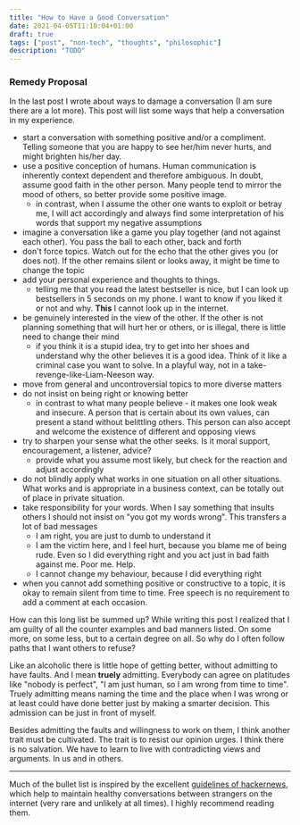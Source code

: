```yaml
---
title: "How to Have a Good Conversation"
date: 2021-04-05T11:10:04+01:00
draft: true
tags: ["post", "non-tech", "thoughts", "philosophic"]
description: "TODO"
---
```


### Remedy Proposal

In the last post I wrote about ways to damage a conversation (I am sure there are a lot more). This post will list some ways that help a conversation in my experience.

- start a conversation with something positive and/or a compliment. Telling someone that you are happy to see her/him never hurts, and might brighten his/her day.
- use a positive conception of humans. Human communication is inherently context dependent and therefore ambiguous. In doubt, assume good faith in the other person. Many people tend to mirror the mood of others, so better provide some positive image.
  - in contrast, when I assume the other one wants to exploit or betray me, I will act accordingly and always find some interpretation of his words that support my negative assumptions
- imagine a conversation like a game you play together (and not against each other). You pass the ball to each other, back and forth
- don't force topics. Watch out for the echo that the other gives you (or does not). If the other remains silent or looks away, it might be time to change the topic
- add your personal experience and thoughts to things. 
  - telling me that you read the latest bestseller is nice, but I can look up bestsellers in 5 seconds on my phone. I want to know if you liked it or not and why. **This** I cannot look up in the internet.
- be genuinely interested in the view of the other. If the other is not planning something that will hurt her or others, or is illegal, there is little need to change their mind
  - if you think it is a stupid idea, try to get into her shoes and understand why the other believes it is a good idea. Think of it like a criminal case you want to solve. In a playful way, not in a take-revenge-like-Liam-Neeson way.
- move from general and uncontroversial topics to more diverse matters
- do not insist on being right or knowing better
  - in contrast to what many people believe - it makes one look weak and insecure. A person that is certain about its own values, can present a stand without belittling others. This person can also accept and welcome the existence of different and opposing views
- try to sharpen your sense what the other seeks. Is it moral support, encouragement, a listener, advice?
  - provide what you assume most likely, but check for the reaction and adjust accordingly
- do not blindly apply what works in one situation on all other situations. What works and is appropriate in a business context, can be totally out of place in private situation.
- take responsibility for your words. When I say something that insults others I should not insist on "you got my words wrong". This transfers a lot of bad messages
  - I am right, you are just to dumb to understand it
  - I am the victim here, and I feel hurt, because you blame me of being rude. Even so I did everything right and you act just in bad faith against me. Poor me. Help.
  - I cannot change my behaviour, because I did everything right
- when you cannot add something positive or constructive to a topic, it is okay to remain silent from time to time. Free speech is no requirement to add a comment at each occasion.

How can this long list be summed up? While writing this post I realized that I am guilty of all the counter examples and bad manners listed. On some more, on some less, but to a certain degree on all. So why do I often follow paths that I want others to refuse?

Like an alcoholic there is little hope of getting better, without admitting to have faults. And I mean **truely** admitting. Everybody can agree on platitudes like "nobody is perfect", "I am just human, so I am wrong from time to time". Truely admitting means naming the time and the place when I was wrong or at least could have done better just by making a smarter decision. This admission can be just in front of myself.

Besides admitting the faults and willingness to work on them, I think another trait must be cultivated. The trait is to resist our opinion urges. I think there is no salvation. We have to learn to live with contradicting views and arguments. In us and in others.

---

Much of the bullet list is inspired by the excellent [guidelines of hackernews](https://news.ycombinator.com/newsguidelines.html#comments), which help to maintain healthy conversations between strangers on the internet (very rare and unlikely at all times). I highly recommend reading them.

